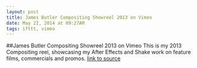 ```yaml
---
layout: post
title: James Butler Compositing Showreel 2013 on Vimeo
date: May 22, 2014 at 09:27AM
tags: ifttt, vimeo
---
```

##James Butler Compositing Showreel 2013 on Vimeo
This is my 2013 Compositing reel, showcasing my After Effects and Shake work on feature films, commercials and promos.
[link to source](http://ift.tt/1i6Q3Y1) 

